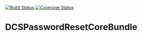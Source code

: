 [![Build Status](https://travis-ci.org/damianociarla/DCSPasswordResetCoreBundle.svg?branch=master)](https://travis-ci.org/damianociarla/DCSPasswordResetCoreBundle)
[![Coverage Status](https://coveralls.io/repos/github/damianociarla/DCSPasswordResetCoreBundle/badge.svg?branch=master)](https://coveralls.io/github/damianociarla/DCSPasswordResetCoreBundle?branch=master)

# DCSPasswordResetCoreBundle